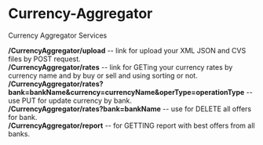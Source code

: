 # Currency-Aggregator
Currency Aggregator Services



<b>/CurrencyAggregator/upload</b>  --  link for upload your XML  JSON and CVS files by POST request.<br>
<b>/CurrencyAggregator/rates</b>   --  link for GETing your currency rates by currency name and by buy or sell and using sorting or not.<br>
<b>/CurrencyAggregator/rates?bank=bankName&currency=currencyName&operType=operationType</b> -- use PUT for update currency by bank.<br>
<b>/CurrencyAggregator/rates?bank=bankName</b> -- use for DELETE all offers for bank.<br>
<b>/CurrencyAggregator/report</b>  --  for GETTING report with best offers from all banks.<br>
